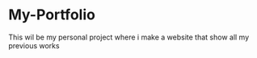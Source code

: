 # My-Portfolio
This wil be my personal project where i make a website that show all my previous works
